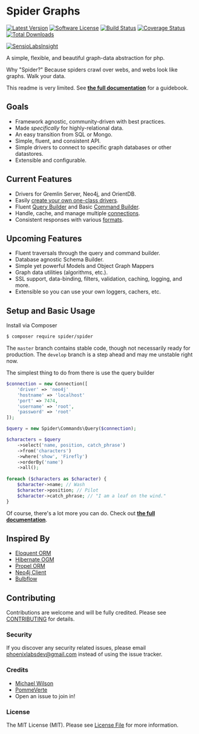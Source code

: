 # Spider Graphs
[![Latest Version](https://img.shields.io/github/release/spider/spider.svg?style=flat-square)](https://github.com/spider/spider/releases)
[![Software License](https://img.shields.io/badge/license-MIT-brightgreen.svg?style=flat-square)](LICENSE.md)
[![Build Status](https://travis-ci.org/spider/spider.svg?branch=master)](https://travis-ci.org/spider/spider)
[![Coverage Status](https://coveralls.io/repos/spider/spider/badge.svg?branch=master)](https://coveralls.io/r/spider/spider?branch=master)
[![Total Downloads](https://img.shields.io/packagist/dt/spider/spider.svg?style=flat-square)](https://packagist.org/packages/spider/spider)

[![SensioLabsInsight](https://insight.sensiolabs.com/projects/374720ec-b7db-47fc-b958-cc240cf06fbb/big.png)](https://insight.sensiolabs.com/projects/374720ec-b7db-47fc-b958-cc240cf06fbb)

A simple, flexible, and beautiful graph-data abstraction for php.

Why "Spider?" Because spiders crawl over webs, and webs look like graphs. Walk your data.

This readme is very limited.
See **[the full documentation](http://spider-ogm.readthedocs.org/en/develop/)** for a guidebook.

## Goals
  * Framework agnostic, community-driven with best practices.
  * Made *specifically* for highly-relational data.
  * An easy transition from SQL or Mongo.
  * Simple, fluent, and consistent API.
  * Simple drivers to connect to specific graph databases or other datastores.
  * Extensible and configurable.

## Current Features
  * Drivers for Gremlin Server, Neo4j, and OrientDB.
  * Easily [create your own one-class drivers](create-driver.md).
  * Fluent [Query Builder](command-builder.md) and Basic [Command Builder](command-builder.md).
  * Handle, cache, and manage multiple [connections](getting-started.md).
  * Consistent responses with various [formats](responses.md).
  
## Upcoming Features
  * Fluent traversals through the query and command builder.
  * Database agnostic Schema Builder.
  * Simple yet powerful Models and Object Graph Mappers
  * Graph data utilities (algorithms, etc.).
  * SSL support, data-binding, filters, validation, caching, logging, and more.
  * Extensible so you can use your own loggers, cachers, etc.
  
## Setup and Basic Usage
Install via Composer
``` bash
$ composer require spider/spider
```

The `master` branch contains stable code, though not necessarily ready for production.
The `develop` branch is a step ahead and may me unstable right now.

The simplest thing to do from there is use the query builder
```php
$connection = new Connection([
    'driver' => 'neo4j'
    'hostname' => 'localhost'
    'port' => 7474,
    'username' => 'root',
    'password' => 'root'
]);

$query = new Spider\Commands\Query($connection);

$characters = $query
    ->select('name, position, catch_phrase')
    ->from('characters')
    ->where('show', 'Firefly')
    ->orderBy('name')
    ->all();
    
foreach ($characters as $character) {
    $character->name; // Wash
    $character->position; // Pilot
    $character->catch_phrase; // "I am a leaf on the wind."
}
```

Of course, there's a lot more you can do.
Check out **[the full documentation](http://http://spider-ogm.readthedocs.org/)**.

## Inspired By
  * [Eloquent ORM](http://laravel.com/docs/5.0/eloquent)
  * [Hibernate OGM](http://hibernate.org/ogm/)
  * [Propel ORM](http://propelorm.org)
  * [Neo4j Client](https://github.com/neoxygen/neo4j-neoclient)
  * [Bulbflow](http://bulbflow.com/)
  
## Contributing
Contributions are welcome and will be fully credited. Please see [CONTRIBUTING](contributing.md) for details.

### Security
If you discover any security related issues, please email phoenixlabsdev@gmail.com instead of using the issue tracker.

### Credits
- [Michael Wilson](https://github.com/chrismichaels84)
- [PommeVerte](https://github.com/PommeVerte)
- Open an issue to join in!

### License
The MIT License (MIT). Please see [License File](license.md) for more information.
  
